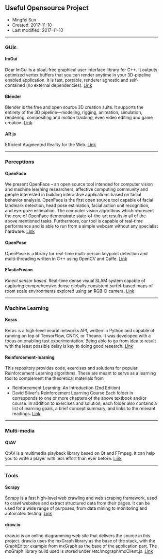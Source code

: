 ## Useful Opensource Project

* Mingfei Sun
* Created: 2017-11-10
* Last modified: 2017-11-10

--- 
### GUIs

#### ImGui
Dear ImGui is a bloat-free graphical user interface library for C++. It outputs optimized vertex buffers that you can render anytime in your 3D-pipeline enabled application. It is fast, portable, renderer agnostic and self-contained (no external dependencies).
[Link](https://github.com/ocornut/imgui)

#### Blender
Blender is the free and open source 3D creation suite. It supports the entirety of the 3D pipeline—modeling, rigging, animation, simulation, rendering, compositing and motion tracking, even video editing and game creation.
[Link](https://www.blender.org/)

#### AR.js
Efficient Augmented Reality for the Web. 
[Link](https://github.com/jeromeetienne/AR.js)

---
### Perceptions

#### OpenFace
We present OpenFace – an open source tool intended for computer vision and machine learning researchers, affective computing community and people interested in building interactive applications based on facial behavior analysis. OpenFace is the ﬁrst open source tool capable of facial landmark detection, head pose estimation, facial action unit recognition, and eye-gaze estimation. The computer vision algorithms which represent the core of OpenFace demonstrate state-of-the-art results in all of the above mentioned tasks. Furthermore, our tool is capable of real-time performance and is able to run from a simple webcam without any specialist hardware. [Link](https://github.com/mingfeisun/OpenFace)

#### OpenPose
OpenPose is a library for real-time multi-person keypoint detection and multi-threading written in C++ using OpenCV and Caffe. [Link](https://github.com/CMU-Perceptual-Computing-Lab/openpose)

#### ElasticFusion
*Kinect sensor based*. Real-time dense visual SLAM system capable of capturing comprehensive dense globally consistent surfel-based maps of room scale environments explored using an RGB-D camera. 
[Link](https://github.com/mp3guy/ElasticFusion)

---
### Machine Learning

#### Keras
Keras is a high-level neural networks API, written in Python and capable of running on top of TensorFlow, CNTK, or Theano. It was developed with a focus on enabling fast experimentation. Being able to go from idea to result with the least possible delay is key to doing good research. [Link](https://github.com/fchollet/keras)

#### Reinforcement-learning
This repository provides code, exercises and solutions for popular Reinforcement Learning algorithms. These are meant to serve as a learning tool to complement the theoretical materials from
* Reinforcement Learning: An Introduction (2nd Edition)
* David Silver's Reinforcement Learning Course
Each folder in corresponds to one or more chapters of the above textbook and/or course. In addition to exercises and solution, each folder also contains a list of learning goals, a brief concept summary, and links to the relevant readings.
[Link](https://github.com/dennybritz/reinforcement-learning)

---

### Multi-media

#### QtAV 
QtAV is a multimedia playback library based on Qt and FFmpeg. It can help you to write a player with less effort than ever before.
[Link](https://github.com/wang-bin/QtAV)

---

### Tools

#### Scrapy
Scrapy is a fast high-level web crawling and web scraping framework, used to crawl websites and extract structured data from their pages. It can be used for a wide range of purposes, from data mining to monitoring and automated testing. 
[Link](https://github.com/scrapy/scrapy)

#### draw.io
draw.io is an online diagramming web site that delivers the source in this project. draw.io uses the mxGraph library as the base of the stack, with the GraphEditor example from mxGraph as the base of the application part. The mxGraph library build used is stored under /etc/mxgraph/mxClient.js. 
[Link](https://github.com/jgraph/drawio)

